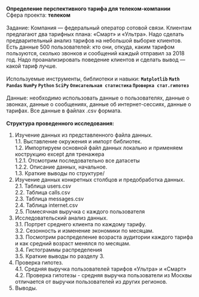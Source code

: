 <b>Определение перспективного тарифа для телеком-компании</b><br/>
Сфера проекта: <b>телеком</b><br/><br/>
Задание: Компания — федеральный оператор сотовой связи. Клиентам предлагают два тарифных плана: «Смарт» и «Ультра». Надо сделать предварительный анализ тарифов на небольшой выборке клиентов. Есть данные 500 пользователей: кто они, откуда, каким тарифом пользуются, сколько звонков и сообщений каждый отправил за 2018 год. Надо проанализировать поведение клиентов и сделать вывод — какой тариф лучше. <br/><br/>
Используемые инструменты, библиотеки и навыки: <b>`Matplotlib` `Math` `Pandas` `NumPy` `Python` `SciPy` `Описательная статистика` `Проверка стат.гипотез`</b><br/><br/>
Данные: необходимо использовать данные о пользователях, данные о звонках, данные о сообщениях,  данные об интернет-сессиях, данные о тарифах. Все данные в файлах .csv формата.<br/><br/>
<b>Структура проведенного исследования: </b><br/>
1. Изучение данных из представленного файла данных.<br/>
1.1. Выставление окружения и импорт библиотек.<br/>
1.2. Импортируем основной файл данных локально и применяем кострукцию except для тренажера<br/>
1.2.1. Отсмотрим последовательно все датасеты<br/>
1.2.2. Описание данных, начальное.<br/>
1.3. Краткие выводы по структуре/<br/>
2. Изучение данных конкретных столбцов и предобработка данных.<br/>
2.1. Таблица users.csv<br/>
2.2. Таблица calls.csv<br/>
2.3. Таблица messages.csv<br/>
2.4. Таблица internet.csv<br/>
2.5. Помесячная выручка с каждого пользователя<br/>
3. Исследовательский анализ данных.<br/>
3.1. Портрет среднего клиента по каждому тарифу.<br/>
3.2. Сезонность и изменение экономики по месяцам.<br/>
3.3. Посмотрим распределение возраста аудитории каждого тарифа и как средний возраст менялся по месяцам.<br/>
3.4. Гистограммы распределения<br/>
3.5. Краткие выводы по разделу 3. <br/>
4. Проверка гипотез.<br/>
4.1. Cредняя выручка пользователей тарифов «Ультра» и «Смарт» <br/>
4.2. Проверка гипотезы - средняя выручка пользователи из Москвы отличается от выручки пользователей из других регионов.<br/>
5. Выводы.

